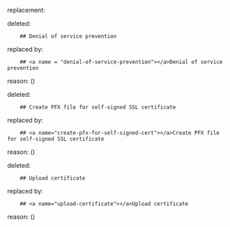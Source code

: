 replacement:

deleted:

		## Denial of service prevention

replaced by:

		## <a name = "denial-of-service-prevention"></a>Denial of service prevention

reason: ()

deleted:

		## Create PFX file for self-signed SSL certificate

replaced by:

		## <a name="create-pfx-for-self-signed-cert"></a>Create PFX file for self-signed SSL certificate

reason: ()

deleted:

		## Upload certificate

replaced by:

		## <a name="upload-certificate"></a>Upload certificate

reason: ()

